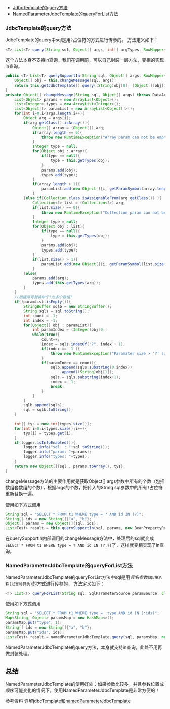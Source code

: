 <!-- MarkdownTOC -->
- [JdbcTemplate的query方法](#JdbcTemplate的query方法)
- [NamedParameterJdbcTemplate的queryForList方法](#NamedParameterJdbcTemplate的queryForList方法)
<!-- /MarkdownTOC -->


### JdbcTemplate的query方法
JdbcTemplate的query中sql是用`?`占位符的方式进行传参的。
方法定义如下：
```java
<T> List<T> query(String sql, Object[] args, int[] argTypes, RowMapper<T> rowMapper)
```
这个方法本身不支持in查询，我们在调用前，可以自己封装一层方法，变相的实现in查询。
```java
public <T> List<T> querySupportIn(String sql, Object[] args, RowMapper<T> rowMapper) throws DataAccessException {
	Object[] obj = this.changeMessage(sql, args);
	return this.getJdbcTemplate().query((String)obj[0], (Object[])obj[1], (int[])obj[2], rowMapper);
}
private Object[] changeMessage(String sql, Object[] args) throws DataAccessException {
	List<Object> params = new ArrayList<Object>();
	List<Integer> types = new ArrayList<Integer>();
	List<Object[]> paramList = new ArrayList<Object[]>();
	for(int i=0;i<args.length;i++){
		Object arg = args[i];
		if(arg.getClass().isArray()){
			Object[] array = (Object[]) arg;
			if(array.length == 0){
				throw new RuntimeException("Array param can not be empty!");
			}
			Integer type = null;
			for(Object obj : array){
				if(type == null){
					type = this.getTypes(obj);
				}
				params.add(obj);
				types.add(type);
			}
			if(array.length > 1){
				paramList.add(new Object[]{i, getParamSymbol(array.length)});
			}
		}else if(Collection.class.isAssignableFrom(arg.getClass()) ){
			Collection<?> list = (Collection<?>) arg;
			if(list.size() == 0){
				throw new RuntimeException("Collection param can not be empty!");
			}
			Integer type = null;
			for(Object obj : list){
				if(type == null){
					type = this.getTypes(obj);
				}
				params.add(obj);
				types.add(type);
			}
			if(list.size() > 1){
				paramList.add(new Object[]{i, getParamSymbol(list.size())});
			}
		}else{
			params.add(arg);
			types.add(this.getTypes(arg));
		}
	}
	//根据序号替换单个?为多个数组?
	if(!paramList.isEmpty()){
		StringBuffer sqlb = new StringBuffer();
		String sqls = sql.toString();
		int count = -1;
		int index = -1;
		for(Object[] obj : paramList){
			int paramIndex = (Integer)obj[0];
			while(true){
				count++;
				index = sqls.indexOf("?", index + 1);
				if(index == -1 ){
					throw new RuntimeException("Paramater size > '?' size!");
				}
				if(paramIndex == count){
					sqlb.append(sqls.substring(0,index))
						.append((String)obj[1]);
					sqls = sqls.substring(index+1);
					index = -1;
					break;
				}
			}
		}
		sqlb.append(sqls);
		sql = sqlb.toString();
	}

	int[] tys = new int[types.size()];
	for(int i=0;i<types.size();i++){
		tys[i] = types.get(i);
	}
	if(logger.isInfoEnabled()){
		logger.info("sql  : "+sql.toString());
		logger.info("param: "+params);
		logger.info("types: "+types);
	}
	return new Object[]{sql , params.toArray(), tys};
}
```
changeMessage方法的主要作用就是获取Object[] args参数中所有的个数（包括数组套数组的个数），根据args的个数，把传入的String sql参数中的所有`?`占位符重新替换一遍。

使用如下方式调用
```java
String sql = "SELECT * FROM t1 WHERE type = ? AND id IN (?)";
String[] ids = new String[]{"a", "b"};
Object[] params = new Object[]{sql, ids};
List<Test> result = this.querySupportIn(sql, params, new BeanPropertyRowMapper<>(Test.class));
```
在querySupportIn内部调用的changeMessage方法中，处理后的sql就变成`SELECT * FROM t1 WHERE type = ? AND id IN (?,?)`了，这样就变相实现了in查询。

### NamedParameterJdbcTemplate的queryForList方法
NamedParameterJdbcTemplate的queryForList方法中sql是用*具名参数*`SQL按名称(以冒号开头)`的方式进行传参的。
方法定义如下：
```java
<T> List<T> queryForList(String sql, SqlParameterSource paramSource, Class<T> elementType) throws DataAccessException
```
使用如下方式调用
```java
String sql = "SELECT * FROM t1 WHERE type = :type AND id IN (:ids)";
Map<String, Object> paramsMap = new HashMap<>();
paramsMap.put("type", 1);
String[] ids = new String[]{"a", "b"};
paramsMap.put("ids", ids);
List<Test> result = namedParameterJdbcTemplate.query(sql, paramsMap, new BeanPropertyRowMapper<>(Test.class));
```
NamedParameterJdbcTemplate的query方法，本身就支持in查询，此处不用再做封装处理。

## 总结
NamedParameterJdbcTemplate的使用好处：如果参数比较多，并且参数位置或顺序可能变化的情况下，使用NamedParameterJdbcTemplate是非常方便的！

参考资料
[详解jdbcTemplate和namedParameterJdbcTemplate](https://www.jianshu.com/p/1bdc0e26a7e4)

